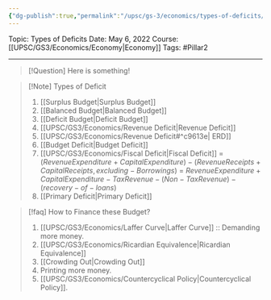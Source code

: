 ```yaml
---
{"dg-publish":true,"permalink":"/upsc/gs-3/economics/types-of-deficits/","dgHomeLink":true,"dgPassFrontmatter":false}
---
```


Topic: Types of Deficits
Date: May 6, 2022
Course: [[UPSC/GS3/Economics/Economy|Economy]]
Tags: #Pillar2 

---

> [!Question]
> Here is something! 


>[!Note] Types of Deficit
> 1. [[Surplus Budget|Surplus Budget]]
> 2. [[Balanced Budget|Balanced Budget]]
> 3. [[Deficit Budget|Deficit Budget]]
> 4. [[UPSC/GS3/Economics/Revenue Deficit|Revenue Deficit]]
> 5. [[UPSC/GS3/Economics/Revenue Deficit#^c9613e| ERD]]
> 6. [[Budget Deficit|Budget Deficit]]
> 7. [[UPSC/GS3/Economics/Fiscal Deficit|Fiscal Deficit]] = $(Revenue Expenditure  + Capital Expenditure) - (Revenue Receipts + Capital Receipts,excluding-Borrowings)$ = $Revenue Expenditure  + Capital Expenditure - Tax Revenue - (Non-Tax Revenue) - (recovery-of-loans)$
> 8. [[Primary Deficit|Primary Deficit]]

>[!faq] How to Finance these Budget?
> 1. [[UPSC/GS3/Economics/Laffer Curve|Laffer Curve]] :: Demanding more money. 
> 2. [[UPSC/GS3/Economics/Ricardian Equivalence|Ricardian Equivalence]] 
> 3. [[Crowding Out|Crowding Out]]
> 4. Printing more money. 
> 5. [[UPSC/GS3/Economics/Countercyclical Policy|Countercyclical Policy]]. 



